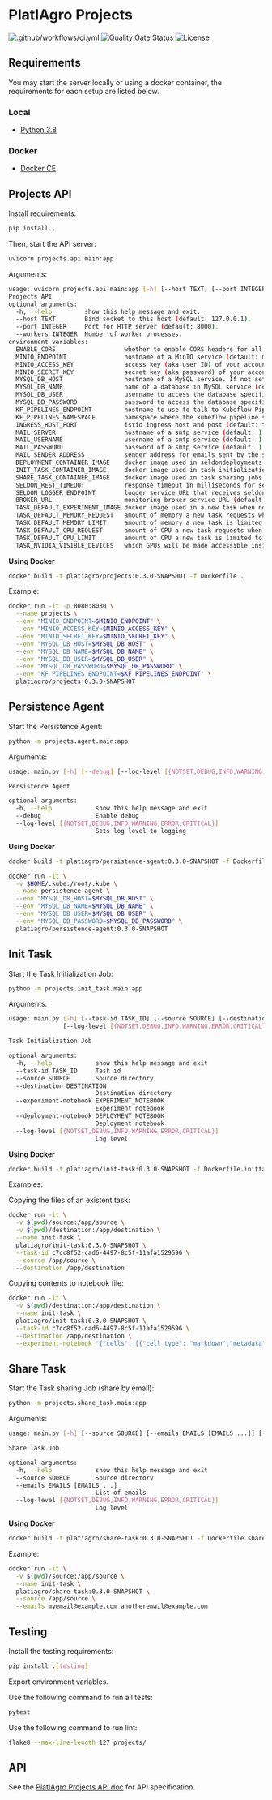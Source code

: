 # PlatIAgro Projects

[![.github/workflows/ci.yml](https://github.com/platiagro/projects/actions/workflows/ci.yml/badge.svg)](https://github.com/platiagro/projects/actions/workflows/ci.yml)
[![Quality Gate Status](https://sonarcloud.io/api/project_badges/measure?project=platiagro_projects&metric=alert_status)](https://sonarcloud.io/dashboard?id=platiagro_projects)
[![License](https://img.shields.io/badge/License-Apache%202.0-blue.svg)](https://opensource.org/licenses/Apache-2.0)

## Requirements

You may start the server locally or using a docker container, the requirements for each setup are listed below.

### Local

- [Python 3.8](https://www.python.org/downloads/)

### Docker

- [Docker CE](https://www.docker.com/get-docker)


## Projects API

Install requirements:

```bash
pip install .
```

Then, start the API server:

```bash
uvicorn projects.api.main:app
```

Arguments:

```bash
usage: uvicorn projects.api.main:app [-h] [--host TEXT] [--port INTEGER] [--workers INTEGER]
Projects API
optional arguments:
  -h, --help         show this help message and exit.
  --host TEXT        Bind socket to this host (default: 127.0.0.1).
  --port INTEGER     Port for HTTP server (default: 8000).
  --workers INTEGER  Number of worker processes.
environment variables:
  ENABLE_CORS                   whether to enable CORS headers for all responses.
  MINIO_ENDPOINT                hostname of a MinIO service (default: minio-service.platiagro:9000).
  MINIO_ACCESS_KEY              access key (aka user ID) of your account in MinIO service (default: minio).
  MINIO_SECRET_KEY              secret key (aka password) of your account in MinIO service (default: minio123).
  MYSQL_DB_HOST                 hostname of a MySQL service. If not set, the in-cluster address will be used (default: mysql.platiagro).
  MYSQL_DB_NAME                 name of a database in MySQL service (default: platiagro).
  MYSQL_DB_USER                 username to access the database specified by the MYSQL_DB_NAME variable (default: root).
  MYSQL_DB_PASSWORD             password to access the database specified by the MYSQL_DB_NAME variable (default: platiagro).
  KF_PIPELINES_ENDPOINT         hostname to use to talk to Kubeflow Pipelines (default: the in-cluster service DNS name will be used).
  KF_PIPELINES_NAMESPACE        namespace where the kubeflow pipeline system is run (default: anonymous).
  INGRESS_HOST_PORT             istio ingress host and post (default: the in-cluster host or ip will be used)
  MAIL_SERVER                   hostname of a smtp service (default: ).
  MAIL_USERNAME                 username of a smtp service (default: ).
  MAIL_PASSWORD                 password of a smtp service (default: ).
  MAIL_SENDER_ADDRESS           sender address for emails sent by the smtp service (default: ).
  DEPLOYMENT_CONTAINER_IMAGE    docker image used in seldondeployments (default: platiagro/platiagro-deployment-image:0.3.0).
  INIT_TASK_CONTAINER_IMAGE     docker image used in task initialization jobs (default: platiagro/init-task:0.3.0-SNAPSHOT).
  SHARE_TASK_CONTAINER_IMAGE    docker image used in task sharing jobs (default: platiagro/share-task:0.3.0-SNAPSHOT).
  SELDON_REST_TIMEOUT           response timeout in milliseconds for seldondeployments (default: 60000)
  SELDON_LOGGER_ENDPOINT        logger service URL that receives seldondeployment responses (default: http://projects.platiagro:8080)
  BROKER_URL                    monitoring broker service URL (default: http://default-broker.anonymous.svc.cluster.local)
  TASK_DEFAULT_EXPERIMENT_IMAGE docker image used in a new task when none is specified (default: platiagro/platiagro-experiment-image:0.3.0)
  TASK_DEFAULT_MEMORY_REQUEST   amount of memory a new task requests when none is specified (default: 2Gi)
  TASK_DEFAULT_MEMORY_LIMIT     amount of memory a new task is limited to when none is specified (default: 2Gi)
  TASK_DEFAULT_CPU_REQUEST      amount of CPU a new task requests when none is specified (default: 100Mi)
  TASK_DEFAULT_CPU_LIMIT        amount of CPU a new task is limited to when none is specified (default: 1000Mi)
  TASK_NVIDIA_VISIBLE_DEVICES   which GPUs will be made accessible inside the task container. Possible values: 0,1,2...,none,all. (default: none)
```

**Using Docker**

```bash
docker build -t platiagro/projects:0.3.0-SNAPSHOT -f Dockerfile .
```

Example:

```bash
docker run -it -p 8080:8080 \
  --name projects \
  --env "MINIO_ENDPOINT=$MINIO_ENDPOINT" \
  --env "MINIO_ACCESS_KEY=$MINIO_ACCESS_KEY" \
  --env "MINIO_SECRET_KEY=$MINIO_SECRET_KEY" \
  --env "MYSQL_DB_HOST=$MYSQL_DB_HOST" \
  --env "MYSQL_DB_NAME=$MYSQL_DB_NAME" \
  --env "MYSQL_DB_USER=$MYSQL_DB_USER" \
  --env "MYSQL_DB_PASSWORD=$MYSQL_DB_PASSWORD" \
  --env "KF_PIPELINES_ENDPOINT=$KF_PIPELINES_ENDPOINT" \
  platiagro/projects:0.3.0-SNAPSHOT
```

## Persistence Agent

Start the Persistence Agent:

```bash
python -m projects.agent.main:app
```

Arguments:

```bash
usage: main.py [-h] [--debug] [--log-level [{NOTSET,DEBUG,INFO,WARNING,ERROR,CRITICAL}]]

Persistence Agent

optional arguments:
  -h, --help            show this help message and exit
  --debug               Enable debug
  --log-level [{NOTSET,DEBUG,INFO,WARNING,ERROR,CRITICAL}]
                        Sets log level to logging
```

**Using Docker**

```bash
docker build -t platiagro/persistence-agent:0.3.0-SNAPSHOT -f Dockerfile.persistenceagent .
```

```bash
docker run -it \
  -v $HOME/.kube:/root/.kube \
  --name persistence-agent \
  --env "MYSQL_DB_HOST=$MYSQL_DB_HOST" \
  --env "MYSQL_DB_NAME=$MYSQL_DB_NAME" \
  --env "MYSQL_DB_USER=$MYSQL_DB_USER" \
  --env "MYSQL_DB_PASSWORD=$MYSQL_DB_PASSWORD" \
  platiagro/persistence-agent:0.3.0-SNAPSHOT
```

## Init Task

Start the Task Initialization Job:

```bash
python -m projects.init_task.main:app
```

Arguments:

```bash
usage: main.py [-h] [--task-id TASK_ID] [--source SOURCE] [--destination DESTINATION] [--experiment-notebook EXPERIMENT_NOTEBOOK] [--deployment-notebook DEPLOYMENT_NOTEBOOK]
               [--log-level [{NOTSET,DEBUG,INFO,WARNING,ERROR,CRITICAL}]]

Task Initialization Job

optional arguments:
  -h, --help            show this help message and exit
  --task-id TASK_ID     Task id
  --source SOURCE       Source directory
  --destination DESTINATION
                        Destination directory
  --experiment-notebook EXPERIMENT_NOTEBOOK
                        Experiment notebook
  --deployment-notebook DEPLOYMENT_NOTEBOOK
                        Deployment notebook
  --log-level [{NOTSET,DEBUG,INFO,WARNING,ERROR,CRITICAL}]
                        Log level
```

**Using Docker**

```bash
docker build -t platiagro/init-task:0.3.0-SNAPSHOT -f Dockerfile.inittask .
```

Examples:

Copying the files of an existent task:

```bash
docker run -it \
  -v $(pwd)/source:/app/source \
  -v $(pwd)/destination:/app/destination \
  --name init-task \
  platiagro/init-task:0.3.0-SNAPSHOT \
  --task-id c7cc8f52-cad6-4497-8c5f-11afa1529596 \
  --source /app/source \
  --destination /app/destination
```

Copying contents to notebook file:

```bash
docker run -it \
  -v $(pwd)/destination:/app/destination \
  --name init-task \
  platiagro/init-task:0.3.0-SNAPSHOT \
  --task-id c7cc8f52-cad6-4497-8c5f-11afa1529596 \
  --destination /app/destination \
  --experiment-notebook '{"cells": [{"cell_type": "markdown","metadata": {},"source": []}],"metadata": {"celltoolbar": "Tags","kernelspec": {"display_name": "Python 3","language": "python","name": "python3"},"language_info": {"codemirror_mode": {"name": "ipython","version": 3},"file_extension": ".py","mimetype": "text/x-python","name": "python","nbconvert_exporter": "python","pygments_lexer": "ipython3","version": "3.7.8"}},"nbformat": 4,"nbformat_minor": 4}'
```

## Share Task

Start the Task sharing Job (share by email):

```bash
python -m projects.share_task.main:app
```

Arguments:

```bash
usage: main.py [-h] [--source SOURCE] [--emails EMAILS [EMAILS ...]] [--log-level [{NOTSET,DEBUG,INFO,WARNING,ERROR,CRITICAL}]]

Share Task Job

optional arguments:
  -h, --help            show this help message and exit
  --source SOURCE       Source directory
  --emails EMAILS [EMAILS ...]
                        List of emails
  --log-level [{NOTSET,DEBUG,INFO,WARNING,ERROR,CRITICAL}]
                        Log level
```

**Using Docker**

```bash
docker build -t platiagro/share-task:0.3.0-SNAPSHOT -f Dockerfile.sharetask .
```

Example:

```bash
docker run -it \
  -v $(pwd)/source:/app/source \
  --name init-task \
  platiagro/share-task:0.3.0-SNAPSHOT \
  --source /app/source \
  --emails myemail@example.com anotheremail@example.com
```

## Testing

Install the testing requirements:

```bash
pip install .[testing]
```

Export environment variables.

Use the following command to run all tests:

```bash
pytest
```

Use the following command to run lint:

```bash
flake8 --max-line-length 127 projects/
```

## API

See the [PlatIAgro Projects API doc](https://platiagro.github.io/projects/) for API specification.
